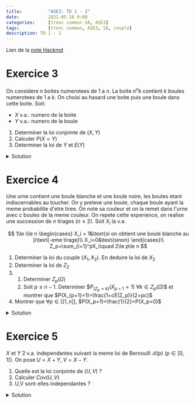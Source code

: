 ```yaml
---
title:          "ASE3: TD 1 - 2"
date:           2021-05-26 9:00
categories:     [tronc commun S8, ASE3]
tags:           [tronc commun, ASE3, S8, couple]
description: TD 1 - 2
---
```

Lien de la [note Hackmd](https://hackmd.io/@lemasymasa/SJQQ7uoF_)

# Exercice 3
On considere $n$ boites numerotees de $1$ a $n$.
La boite $n^{o}k$ contient $k$ boules numerotees de $1$ a $k$. On choisi au hasard une boite puis une boule dans cette boite.
Soit:
- $X$ v.a.: numero de la boite
- $Y$ v.a.: numero de la boule

1. Determiner la loi conjointe de $(X,Y)$
2. Calculer $P(X=Y)$
3. Determiner la loi de $Y$ et $E(Y)$

<details markdown="1">
<summary>Solution</summary>

1.

**Loi conjointe**

$$
X(\Omega) = [[1,n]]\\
Y(\Omega) = [[1,n]]
$$

$$
\begin{aligned}
\begin{matrix}
\forall i\in X(\Omega)\\
\forall j\in Y(\Omega)
\end{matrix}\Biggr\}
P((X=i)\cap(Y=j))&=P_{(X=i)}(Y=j)P(X=i)\quad\text{Loi conditionnelle}\\
&=\frac{1}{i}\times\frac{1}{n}\quad\text{si } j\le i
\end{aligned}\\
\begin{cases}
P((X=i)\cap(Y=j))=\frac{1}{in} &\text{si }j\le i\\
P((X=i)\cap(Y=j))=0 &\text{si } j\gt i
\end{cases}
$$

2.

$$
\underbrace{(X=Y)}_{\text{evenement}} = \cup_{i=1}^n\biggr((X=i)\cap(Y=i)\biggr)\\
\begin{aligned}
P(X=Y)&=\sum_{i=1}^nP((X=i)\cap(Y=i))\\
&=\sum_{i=1}^n\frac{1}{in}=\color{green}{\frac{1}{n}\sum_{i=1}^n\frac{1}{i}}
\end{aligned}
$$

3.

**Loi marginale de $Y$**

$$
\begin{aligned}
\forall j\in[[1,n]]\quad P(Y=j)&=\sum_{i=1}^nP((X=i)\cap(Y=j))\\
&= \sum_{i=j}^n\frac{1}{in}=\color{red}{\frac{1}{n}\sum_{i=j}^n\frac{1}{i}}
\end{aligned}
$$

$$
\begin{aligned}
E(Y)&=\sum_{j=1}^njP(Y=j)\\
&= \sum_{j=1}\frac{1}{n}\sum_{i=j}^n\frac{1}{i}\\
&= \frac{1}{n}\sum_{j=1}^nj\sum_{i=j}^n\frac{1}{i}
\end{aligned}
$$

<div class="alert alert-success" role="alert" markdown="1">
$$
P(Y=j)=\frac{1}{n}\sum_{i=j}^n\frac{1}{i}\quad\forall j\in\mathbb N^*=Y(\Omega)\\
$$
</div>

$$
\begin{aligned}
E(Y)&=\sum_{j=1}^njP(Y=j)\\
&= \sum_{j=1}^nj\frac{1}{n}\sum_{i=j}^n\frac{1}{i}\\
&= \frac{1}{n}\sum_{i=1}^n\frac{1}{i}\sum_{j=1}^ij\quad\text{inversion des sommes et } i\ge j\\
&= \frac{1}{n}\sum_{i=1}^n\frac{1}{i}\frac{i(i+1)}{2}\\
&=\frac{1}{2n}\sum_{i=1}^n(i+1)\\
&=\frac{1}{2n}\biggr(\frac{n(n+1)}{2}+n\biggr)
\end{aligned}
$$

<div class="alert alert-success" role="alert" markdown="1">
$$
E(Y) = \frac{1}{4}(n+3)=\frac{n+3}{4}
$$
</div>

</details>

# Exercice 4

Une urne contient une boule blanche et une boule noire, les boules etant indiscernables au toucher. On y preleve une boule, chaque boule ayant la meme probabilite d'etre tiree. 
On note sa couleur et on la remet dans l'urne avec $c$ boules de la meme couleur.
On repete cette experience, on realise une succession de $n$ tirages ($n\ge 2$).
Soit $X_i$ la v.a. 

$$
1\le i\le n
\begin{cases}
    X_i = 1&\text{si on obtient une boule blanche au }i\text{-eme tirage}\\
    X_i=0&\text{sinon}
\end{cases}\\
Z_p=\sum_{i=1}^pX_i\quad 2\le p\le n
$$

1. Determiner la loi du couple $(X_1,X_2)$. En deduire la loi de $X_2$
2. Determiner la loi de $Z_2$
3. 
    1. Determiner $Z_p(\Omega)$
    2. Soit $p\le n-1$. Determiner $$P_{(Z_p=k)}(X_{p+1}=1)$ $\forall k\in Z_p(\Omega)$$ et montrer que $P(X_{p+1}=1)=\frac{1+cE(Z_p)}{2+pc}$
4. Montrer que $\forall p\in[[1,n]]$, $P(X_p=1)=\frac{1}{2}=P(X_p=0)$

<details markdown="1">
<summary>Solution</summary>

1.

$X_1$ suit la loi de Bernouilli $\mathcal B(\frac{1}{2})$. On cherche $P((X_1=i)\cap(X_2=j))$.

$$
X_1(\Omega)=[[0,1]]\\
X_2(\Omega)=[[0,1]]\\
$$

**$1^{er}$ cas: $i\neq j$**

$$
\begin{aligned}
P((X_1=i)\cap(X_2=j))&=P(X_2=j/X_1=i)P(X_1=i)\quad P(X_1=i)=\frac{1}{2}\\
&=\frac{1}{2+c}\times\frac{1}{2}
\end{aligned}
$$

**$2^e$ cas: $i=j$**

$$
\begin{aligned}
P((X_1=i)\cap(X_2=j))&=P(X_2=j/X_1=i)P(X_1=i)\\
&= \biggr(\frac{1+c}{2+c}\biggr)\times\frac{1}{2}
\end{aligned}
$$

|$X_2$ \ $X_1$|$0$|$1$|Loi de $X_1$|
|-----------|---|---|------------|
|$0$|$\frac{1+c}{2(2+c)}$|$\frac{1}{2(2+c)}$|$\frac{1}{2}$|
|$1$|$\frac{1}{2(2+c)}$|$\frac{1+c}{2(2+c)}$|$\frac{1}{2}$|
|Loi de $X_2$|$\frac{1}{2}$|$\frac{1}{2}$|$1$|

<div class="alert alert-success" role="alert" markdown="1">
Donc $X_2\to\mathcal B(\frac{1}{2})$
</div>

2.

$$
Z_2=X_1+X_2\\
Z_2(\Omega)=[[0,2]]\\
$$

$$
\begin{aligned}
P(Z_2=0)&=P((X_1=0)\cap(X_2=0))\\
&=\color{green}{\frac{1+c}{2(2+c)}}\\
P(Z_2=1)&=P((X_1=0)\cap(X_2=1)) + P((X_1=1)\cap(X_2=0))\\
&= \color{green}{\frac{1}{2+c}}\\
P(Z_2=2)&=P((X_1=1)\cap(X_2=1))\\
&=\color{green}{\frac{1+c}{2(2+c)}}
\end{aligned}
$$

3.1.

$$
Z_p=\sum_{i=1}X_i\\
Z_p(\Omega)=[[0,p]]
$$

3.2.

$$
p\le n-1\quad P_{(Z_p=k)}(X_{p+1}=1)=  \quad \forall k\in\mathbb Z_p(\Omega)
$$

Sachant que $(Z_p=k)$ est realise: $k$ boules blanches ont ete tirees au cours des $p$ premiers tirages (donc on a remis $kc$ boules blanches dans l'urne) et $p-k$ boules noires ont ete tirees (donc on a remis $(p-k)c$ boules noires).
Donc au total l'urne contient $2+kc+(p-k)c=2+pc$ boules dont $(1+kc)$ boules blanches.

<div class="alert alert-success" role="alert" markdown="1">

$$
P_{(Z_p=k)}(X_{p+1}=1)=\frac{1+kc}{2+pc}
$$

</div>

$$
\begin{aligned}
(X_{p+1}=1)&=U_{k=0}^p((X_{p+1}=1)\cap(Z_p=k))\\
P(X_{p+1}=1)&=\sum_{k=0}^pP((X_{p+1}=1)\cap(Z_p=k))\\
&=\sum_{k=0}^pP_{(Z_p=k)}(X_{p+1}=1)P(Z_p=k)\\
&= \sum_{k=0}^p\biggr(\frac{1+kc}{2+pc}\biggr)P(Z_p=k)\\
&= \frac{1}{2+pc}\biggr(\sum_{k=0}^pP(Z_p=k)+c\sum_{k=0}^pkP(Z_p=k)\biggr)\\
&=\color{green}{\frac{1}{2+pc}(1+cE(Z_p))}
\end{aligned}
$$

4.

$$
\forall p\in [[1,n]]\quad P(X_p=1)=\frac{1}{2}=P(X_p=c)
$$

Matrices resultat par recurrence sur ~~slurp~~ sur $p$:

Soit $R(p)$ la propriete: $P(X_p=1)=\frac{1}{2}$, $R(1)$, $R(2)$ vraies ($1^{ere}$ question)

**Hypothese:** Supposons que $R(1)$, $R(2)$,..., $R(p)$ vraies.

$$
\begin{aligned}
P(X_{p+1}) = \frac{1+cE(2p)}{2+pc}\quad\text{or } E(2p)&=E(\sum_{i=1}^pX_i) \\
&= \sum_{i=1}^pE(X_i)\\
&=\sum_{i=1}^p\frac{1}{2}\quad\text{car } X_i\to\mathcal B(\frac{1}{2})\quad 1\le i\le p \text{ (hypothese)}\\
&=\color{red}{p\times\frac{1}{2}=\frac{p}{2}}\\
\end{aligned}\\
\begin{aligned}
P(X_{p+1})&=\frac{1+cE(2p)}{2+pc}\\
&=\frac{1+c\frac{p}{2}}{2+pc}\\
\end{aligned}
$$

<div class="alert alert-success" role="alert" markdown="1">

$$
P(X_{p+1}=1)=\frac{1}{2}
$$

</div>

</details>

# Exercice 5

$X$ et $Y$ 2 v.a. independantes suivant la meme loi de Bernoulli $\mathcal B(p)$ ($p\in]0,1[$).
On pose $U=X+Y$, $V=X-Y$.

1. Quelle est la loi conjointe de $(U,V)$ ?
2. Calculer $Cov(U,V)$
3. U,V sont-elles independantes ?

<details markdown="1">
<summary>Solution</summary>

1.

$U(\Omega)=[[0,2]]$, $V(\Omega)=[[-1,1]]$

$$
P((U=i)\cap(V=j))\quad
\begin{cases}
&\forall i\in[[0,2]]\\
&\forall j\in[[-1,1]]
\end{cases}\\
\begin{cases}
U=X+Y\Rightarrow X=\frac{U+V}{2}\\
V=X-Y\Rightarrow Y=\frac{U-V}{2}
\end{cases}\\
\begin{aligned}
P((U=i)\cap(V=j))&=P\biggr(\biggr(X=\frac{i+j}{2}\biggr)\cap\biggr(Y=\frac{i-j}{2}\biggr)\biggr)\\
&= P\biggr(X=\frac{i+j}{2}\biggr)P\biggr(Y=\frac{i-j}{2}\biggr)\color{red}{\text{ car } X\text{ et }Y\text{ sont independantes}}
\end{aligned}
$$

|$U$ / $V$|$-1$|$0$|$1$|Loi de $U$|
|---------|----|---|---|----------|
|$0$|$0$|$q^2$|$0$|$q^2$|
|$1$|$qp$|$0$|$pq$|$2pq$|
|$2$|$0$|$p^2$|$0$|$p^2$|
|Loi de $V$|$qp$|$p^2+q^2$|$pq$|$1$|

*Exemple*:

$$
\begin{cases}
U\Rightarrow1=i\\
V\Rightarrow-1=j
\end{cases}\Rightarrow
\begin{cases}
\frac{i+j}{2}=\frac{1-1}{2}=0\\
\frac{i-j}{2}=\frac{1+1}{2}=1\\
\end{cases}\Rightarrow
\begin{cases}
P(X=0)=q\\
P(Y=1)=p
\end{cases}\biggr\}qp
$$

2.

<div class="alert alert-info" role="alert" markdown="1">
**Rappel**
La covariance est une forme *bilineaire symetrique definie positive* (produit scalaire sur l'espace des v.a.)
</div>

$$
\begin{aligned}
Cov(U,V)&=Cov(X+Y,X-Y)\quad\color{red}{\text{bilineaire}}\\
&=Cov(X,X)-\underbrace{Cov(X,Y) + Cov(Y,X)}_{0 = \text{ par symetrie}} - Cov(Y,Y)\\
&= Cov(X,X)-Cov(Y,Y)\quad
\end{aligned}\\
\begin{aligned}
\text{or: } Cov(X,Y)&=E(X.Y)-E(X)E(Y)\\
\Rightarrow Cov(X,X)&=E(X.X)-(E(X))^2\\
&=V(X)
\end{aligned}\\
\begin{aligned}
Cov(U,V)&=V(X)-V(Y)\\
&=0\quad\color{red}{\text{car meme loi}}
\end{aligned}
$$

<div class="alert alert-danger" role="alert" markdown="1">

Independantes $\Rightarrow$ $Cov(X,Y)=0$

$Cov(X,Y)\Rightarrow$ independantes

</div>

3.

**Independance ?**

$$
P((U=0)\cap(V=-1))=0\neq P(U=0)P(U=-1)=q^3p
$$

<div class="alert alert-success" role="alert" markdown="1">
Donc $U$ et $V$ ne sont pas independantes.
</div>

</details>
